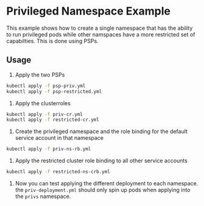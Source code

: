 # Privileged Namespace Example

This example shows how to create a single namespace that has the ability to run privileged pods while other namspaces have a more restricted set of capabilties. This is done using PSPs. 

## Usage

1. Apply the two PSPs

```bash
kubectl apply -f psp-priv.yml
kubectl apply -f psp-restricted.yml
```

1. Apply the clusterroles

```bash
kubectl apply -f priv-cr.yml
kubectl apply -f restricted-cr.yml
```

1. Create the privileged namespace and the role binding for the default service account in that namespace

```bash
kubectl apply -f priv-ns-rb.yml
```

1. Apply the restricted cluster role binding to all other service accounts

```bash
kubectl apply -f restricted-ns-crb.yml
```

1. Now you can test applying the different deployment to each namespace. the `priv-deployment.yml` should only spin up pods when applying into the `privs` namespace.